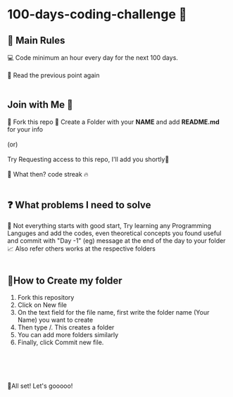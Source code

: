 # 100-days-coding-challenge 🚀

## 🎯 Main Rules
💻 Code minimum an hour every day for the next 100 days.<br></br>
🔁 Read the previous point again
<br></br>
## Join with Me 🕺
🔗 Fork this repo
📁 Create a Folder with your <b>NAME</b> and add <b>README.md</b> for your info
<br></br>
(or)
<br></br>
Try Requesting access to this repo, I'll add you shortly🎉
<br></br>
🚀 What then? code streak 🔥
<br></br>
## ❓ What problems I need to solve
🎈 Not everything starts with good start, Try learning any Programming Languges and add the codes, even theoretical concepts you found useful and commit with "Day -1" (eg) message at the end of the day to your folder
📈 Also refer others works at the respective folders
<br></br>
## 📂How to Create my folder
<ol>
<li>Fork this repository</li>
<li>Click on New file</li>
<li>On the text field for the file name, first write the folder name (Your Name) you want to create</li>
<li>Then type /. This creates a folder</li>
<li>You can add more folders similarly</li>
<li>Finally, click Commit new file.</li>
</ol>

<br></br>
<br></br>
🚀All set! Let's gooooo!
